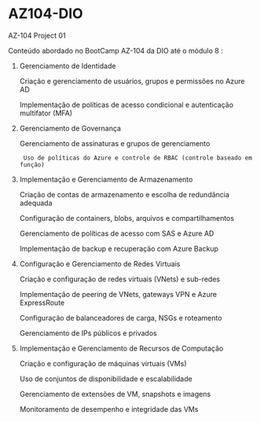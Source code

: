 # AZ104-DIO
AZ-104 Project 01

Conteúdo abordado no BootCamp AZ-104 da DIO até o módulo 8 :

1. Gerenciamento de Identidade 

	Criação e gerenciamento de usuários, grupos e permissões no Azure AD

	Implementação de políticas de acesso condicional e autenticação multifator (MFA)

2. Gerenciamento de Governança

   Gerenciamento de assinaturas e grupos de gerenciamento

        Uso de políticas do Azure e controle de RBAC (controle baseado em função)

2. Implementação e Gerenciamento de Armazenamento

	Criação de contas de armazenamento e escolha de redundância adequada

	Configuração de containers, blobs, arquivos e compartilhamentos

	Gerenciamento de políticas de acesso com SAS e Azure AD

	Implementação de backup e recuperação com Azure Backup

3. Configuração e Gerenciamento de Redes Virtuais

	Criação e configuração de redes virtuais (VNets) e sub-redes

	Implementação de peering de VNets, gateways VPN e Azure ExpressRoute

	Configuração de balanceadores de carga, NSGs e roteamento

	Gerenciamento de IPs públicos e privados

4. Implementação e Gerenciamento de Recursos de Computação

	Criação e configuração de máquinas virtuais (VMs)

	Uso de conjuntos de disponibilidade e escalabilidade

	Gerenciamento de extensões de VM, snapshots e imagens

	Monitoramento de desempenho e integridade das VMs
